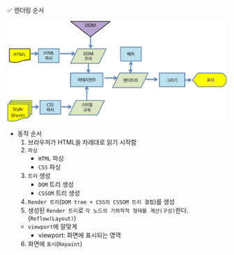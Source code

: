 ✅ 렌더링 순서

![webkit](/resources/webkit.png)

- 동작 순서
  1. 브라우저가 HTML을 차례대로 읽기 시작함
  2. `파싱`
     - `HTML` 파싱
     - `CSS` 파싱
  3. `트리` 생성
     - `DOM` 트리 생성
     - `CSSOM` 트리 생성
  4. `Render 트리`(`DOM tree + CSS의 CSSOM 트리 결합`)를 생성
  5. 생성된 `Render 트리`로 `각 노드의 기하학적 형태를 계산(구성)`한다. (`Reflow(Layout)`)
  - `viewport`에 알맞게
    - viewport: 화면에 표시되는 영역
  6. 화면에 `표시`(`Repaint`)
